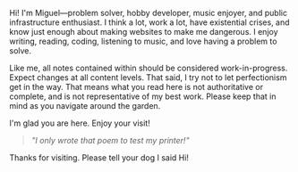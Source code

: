 ---
---

Hi! I'm Miguel—problem solver, hobby developer, music enjoyer, and public infrastructure enthusiast. I think a lot, work a lot, have existential crises, and know just enough about making websites to make me dangerous. I enjoy writing, reading, coding, listening to music, and love having a problem to solve.

Like me, all notes contained within should be considered work-in-progress. Expect changes at all content levels. That said, I try not to let perfectionism get in the way. That means what you read here is not authoritative or complete, and is not representative of my best work. Please keep that in mind as you navigate around the garden.

I'm glad you are here. Enjoy your visit!

> _"I only wrote that poem to test my printer!"_

Thanks for visiting. Please tell your dog I said Hi!
